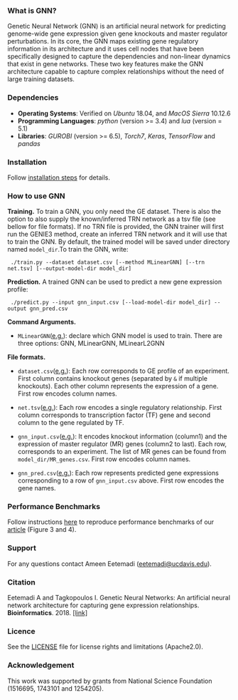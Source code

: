 ### What is GNN?
Genetic Neural Network (GNN) is an artificial neural network for predicting genome-wide gene expression given gene knockouts and master regulator perturbations. In its core, the GNN maps existing gene regulatory information in its architecture and it uses cell nodes that have been specifically designed to capture the dependencies and non-linear dynamics that exist in gene networks. These two key features make the GNN architecture capable to capture complex relationships without the need of large training datasets.

### Dependencies
+ **Operating Systems**: Verified on *Ubuntu* 18.04, and *MacOS Sierra* 10.12.6
+ **Programming Languages**: *python* (version >= 3.4) and *lua* (version = 5.1)
+ **Libraries**: *GUROBI* (version >= 6.5), *Torch7*, *Keras*, *TensorFlow* and *pandas*

### Installation
Follow [installation steps](doc/installation.md) for details.

### How to use GNN
**Training.** To train a GNN, you only need the GE dataset. There is also the option to also supply the known/inferred TRN network as a tsv file (see bellow for file formats). If no TRN file is provided, the GNN trainer will first run the GENIE3 method, create an inferred TRN network and it will use that to train the GNN. By default, the trained model will be saved under directory named `model_dir`.To train the GNN, write:

``` ./train.py --dataset dataset.csv [--method MLinearGNN] [--trn net.tsv] [--output-model-dir model_dir]```

**Prediction.** A trained GNN can be used to predict a new gene expression profile:

``` ./predict.py --input gnn_input.csv [--load-model-dir model_dir] --output gnn_pred.csv```

**Command Arguments.**

* ```MLinearGNN```([e.g.](MLinearL2GNN)): declare which GNN model is used to train. There are three options: GNN, MLinearGNN, MLinearL2GNN

**File formats.**

* ```dataset.csv```([e.g.](./data/hello_world/dataset.csv)): Each row corresponds to GE profile of an experiment. First column contains knockout genes (separated by ```&``` if multiple knockouts). Each other column represents the expression of a gene. First row encodes column names.
* ```net.tsv```([e.g.](./data/hello_world/net.tsv)): Each row encodes a single regulatory relationship. First column corresponds to transcription factor (TF) gene and second column to the gene regulated by TF.  
* ```gnn_input.csv```([e.g.](./data/hello_world/gnn_input.csv)): It encodes knockout information (column1) and the expression of master regulator (MR) genes (column2 to last). Each row, corresponds to an experiment. The list of MR genes can be found from ```model_dir/MR_genes.csv```. First row encodes column names.

* ```gnn_pred.csv```([e.g.](./data/hello_world/gnn_pred.csv)): Each row represents predicted gene expressions corresponding to a row of ```gnn_input.csv``` above. First row encodes the gene names.

<!---
### Running
* **Step1**: prepare a directory containing your input files (with exact names):
	* ``` net.dep ```
	* ``` Ranges_GE.csv ```
	* ``` KO_NonMR.tsv ```
	* ``` GE_NonMR.tsv ```
	* ``` GE_MR.tsv ```
* **Step2**: identify ```train_test_filename``` containing comma separated sample ids for training (first row) and test (second row) sets. To generate using stratified sampling and 5-fold cross-validation follow instructions [here](doc/data_preparation.md#stratified-sampling).
* **Step3**: run ```th trainPred.lua directory_name train_test_filename```

Predictions will be saved as ```grnn_pred_[train_test_filename].csv```
-->


### Performance Benchmarks
Follow instructions [here](doc/benchmarks.md) to reproduce performance benchmarks of our [article](https://doi.org/10.1093/bioinformatics/bty945) (Figure 3 and 4).

### Support
For any questions contact Ameen Eetemadi (eetemadi@ucdavis.edu).

### Citation
Eetemadi A and Tagkopoulos I. Genetic Neural Networks: An artificial neural network architecture for capturing gene expression relationships. **Bioinformatics**. 2018. [\[link\]](https://doi.org/10.1093/bioinformatics/bty945)

### Licence
See the [LICENSE](./LICENSE) file for license rights and limitations (Apache2.0).

### Acknowledgement
This work was supported by grants from National Science Foundation (1516695, 1743101 and 1254205).






